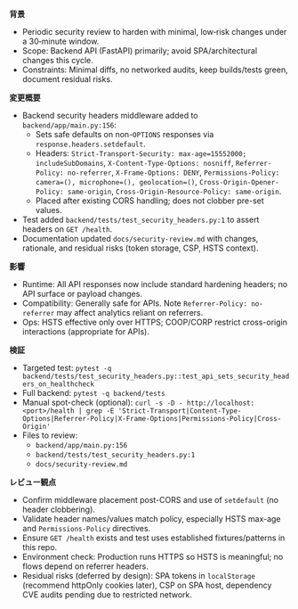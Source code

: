 **背景**
- Periodic security review to harden with minimal, low‑risk changes under a 30‑minute window.
- Scope: Backend API (FastAPI) primarily; avoid SPA/architectural changes this cycle.
- Constraints: Minimal diffs, no networked audits, keep builds/tests green, document residual risks.

**変更概要**
- Backend security headers middleware added to `backend/app/main.py:156`:
  - Sets safe defaults on non-`OPTIONS` responses via `response.headers.setdefault`.
  - Headers: `Strict-Transport-Security: max-age=15552000; includeSubDomains`, `X-Content-Type-Options: nosniff`, `Referrer-Policy: no-referrer`, `X-Frame-Options: DENY`, `Permissions-Policy: camera=(), microphone=(), geolocation=()`, `Cross-Origin-Opener-Policy: same-origin`, `Cross-Origin-Resource-Policy: same-origin`.
  - Placed after existing CORS handling; does not clobber pre-set values.
- Test added `backend/tests/test_security_headers.py:1` to assert headers on `GET /health`.
- Documentation updated `docs/security-review.md` with changes, rationale, and residual risks (token storage, CSP, HSTS context).

**影響**
- Runtime: All API responses now include standard hardening headers; no API surface or payload changes.
- Compatibility: Generally safe for APIs. Note `Referrer-Policy: no-referrer` may affect analytics reliant on referrers.
- Ops: HSTS effective only over HTTPS; COOP/CORP restrict cross-origin interactions (appropriate for APIs).

**検証**
- Targeted test: `pytest -q backend/tests/test_security_headers.py::test_api_sets_security_headers_on_healthcheck`
- Full backend: `pytest -q backend/tests`
- Manual spot-check (optional): `curl -s -D - http://localhost:<port>/health | grep -E 'Strict-Transport|Content-Type-Options|Referrer-Policy|X-Frame-Options|Permissions-Policy|Cross-Origin'`
- Files to review:
  - `backend/app/main.py:156`
  - `backend/tests/test_security_headers.py:1`
  - `docs/security-review.md`

**レビュー観点**
- Confirm middleware placement post-CORS and use of `setdefault` (no header clobbering).
- Validate header names/values match policy, especially HSTS max-age and `Permissions-Policy` directives.
- Ensure `GET /health` exists and test uses established fixtures/patterns in this repo.
- Environment check: Production runs HTTPS so HSTS is meaningful; no flows depend on referrer headers.
- Residual risks (deferred by design): SPA tokens in `localStorage` (recommend httpOnly cookies later), CSP on SPA host, dependency CVE audits pending due to restricted network.
